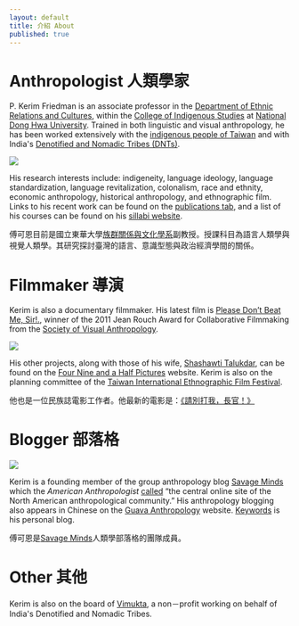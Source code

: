 ```yaml
---
layout: default
title: 介紹 About
published: true
---
```


# Anthropologist 人類學家

P\. Kerim Friedman is an associate professor in the [Department of Ethnic Relations and Cultures](http://www.erc.ndhu.edu.tw/), within the [College of Indigenous Studies](http://www.cis.ndhu.edu.tw/files/13-1016-50447.php) at [National Dong Hwa University](http://www.ndhu.edu.tw/bin/home.php?Lang=en). Trained in both linguistic and visual anthropology, he has been worked extensively with the [indigenous people of Taiwan](http://en.wikipedia.org/wiki/Taiwanese_aborigines) and with India's [Denotified and Nomadic Tribes (DNTs)](http://en.wikipedia.org/wiki/Denotified_Tribes). 

![](https://www.evernote.com/shard/s1/sh/3edfea85-5e30-4141-85da-fca6a40b4ec8/aa1ae7710be1c351e5a5b7119d5ac4bf/deep/0/5709041213_8b2d3502bd_o.jpg)

His research interests include: indigeneity, language ideology, language standardization, language revitalization, colonalism, race and ethnity, economic anthropology, historical anthropology, and ethnographic film. Links to his recent work can be found on the [publications tab](http://kerim.oxus.net/pubs/), and a list of his courses can be found on his [sillabi website](http://kerim.oxus.net/syllabi/). 

傅可恩目前是國立東華大學[族群關係與文化學系](http://www.erc.ndhu.edu.tw/)副教授。授課科目為語言人類學與視覺人類學。其研究探討臺灣的語言、意識型態與政治經濟學間的關係。

# Filmmaker 導演

Kerim is also a documentary filmmaker. His latest film is [Please Don’t Beat Me, Sir!.](http://dontbeatmesir.com/), winner of the 2011 Jean Rouch Award for Collaborative Filmmaking from the [Society of Visual Anthropology](http://societyforvisualanthropology.org). 

[![](https://farm8.staticflickr.com/7019/6549129845_c4521f823e_o.png)](http://dontbeatmesir.com/)

His other projects, along with those of his wife, [Shashawti Talukdar](http://blog.shashwati.com), can be found on the [Four Nine and a Half Pictures](http://fournineandahalf.com) website. Kerim is also on the planning committee of the [Taiwan International Ethnographic Film Festival](http://www.tieff.sinica.edu.tw).

他也是一位民族誌電影工作者。他最新的電影是：[《請別打我，長官！》](http://dontbeatmesir.com/)

# Blogger 部落格

![](https://www.evernote.com/shard/s1/sh/c124acea-9408-4576-832a-5a3d8719bb78/dd13fd3e35193e5b0e5ba8dbcedc5439/deep/0/Savage-Minds---Notes-and-Queries-in-Anthropology.png)

Kerim is a founding member of the group anthropology blog [Savage Minds](http://savageminds.org/) which the *American Anthropologist* [called](http://onlinelibrary.wiley.com/doi/10.1111/j.1548-1433.2009.01203.x/abstract) “the central online site of the North American anthropological community.” His anthropology blogging also appears in Chinese on the [Guava Anthropology](http://guavanthropology.tw/author/傅可恩（Kerim%20Friedman）) website. [Keywords](http://keywords.oxus.net) is his personal blog.

傅可恩是[Savage Minds](http://savageminds.org/)人類學部落格的團隊成員。

# Other 其他

Kerim is also on the board of [Vimukta](http://vimukta.org), a non－profit working on behalf of India's Denotified and Nomadic Tribes.